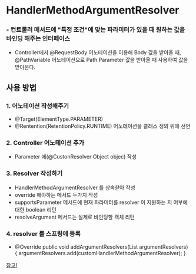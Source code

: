 # HandlerMethodArgumentResolver
### - 컨트롤러 메서드에 "특정 조건"에 맞는 파라미터가 있을 때 원하는 값을 바인딩 해주는 인터페이스
- Controller에서 @RequestBody 어노테이션을 이용해 Body 값을 받아올 때,
@PathVariable 어노테이션으로 Path Parameter 값을 받아올 때 사용하여 값을 받아온다.

## 사용 방법
### 1. 어노테이션 작성해주기
 - @Target(ElementType.PARAMETER)
 - @Rentention(RetentionPolicy.RUNTIME) 어노테이션을 클래스 정의 위에 선언

### 2. Controller 어노테이션 추가
 - Parameter 에(@CustonResolver Object objec) 작성

### 3. Resolver 작성하기
 - HandlerMethodArgumentResolver 를 상속핟아 작성
 - override 해야하는 메서드 두가지 작성
 - supportsParameter 메서드에 현재 파라미터를 resolver 이 지원하는 지 여부에 대한 boolean 리턴
 - resolveArgument 메서드는 실제로 바인딩할 객체 리턴

### 4. resolver 를 스프링에 등록
 - 
    @Override
    public void addArgumentResolvers(List<HandlerMethodArgumentResolver> argumentResolvers) {
        argumentResolvers.add(customHandlerMethodArgumentResolver);
    }
  
  [참고!](https://velog.io/@kingcjy/Spring-HandlerMethodArgumentResolver%EC%9D%98-%EC%82%AC%EC%9A%A9%EB%B2%95%EA%B3%BC-%EB%8F%99%EC%9E%91%EC%9B%90%EB%A6%AC)
